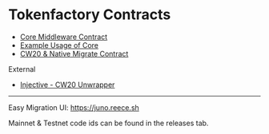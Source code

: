 # Tokenfactory Contracts

- [Core Middleware Contract](./contracts/tokenfactory_core/)
- [Example Usage of Core](./contracts/tf_example/)
- [CW20 & Native Migrate Contract](./contracts/migrate/)

External

- [Injective - CW20 Unwrapper](https://github.com/InjectiveLabs/cw20-adapter)

---

Easy Migration UI: https://juno.reece.sh

Mainnet & Testnet code ids can be found in the releases tab.
